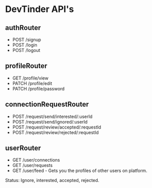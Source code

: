 #  DevTinder API's

## authRouter
- POST /signup
- POST /login
- POST /logout

## profileRouter
- GET /profile/view
- PATCH /profile/edit
- PATCH /profile/password

## connectionRequestRouter
- POST /request/send/interested/:userId
- POST /request/send/ignored/:userId
- POST /request/review/accepted/:requestId
- POST /request/review/rejected/:requestId


## userRouter
- GET /user/connections
- GET /user/requests
- GET /user/feed - Gets you the profiles of other users on platform.


Status: Ignore, interested, accepted, rejected.